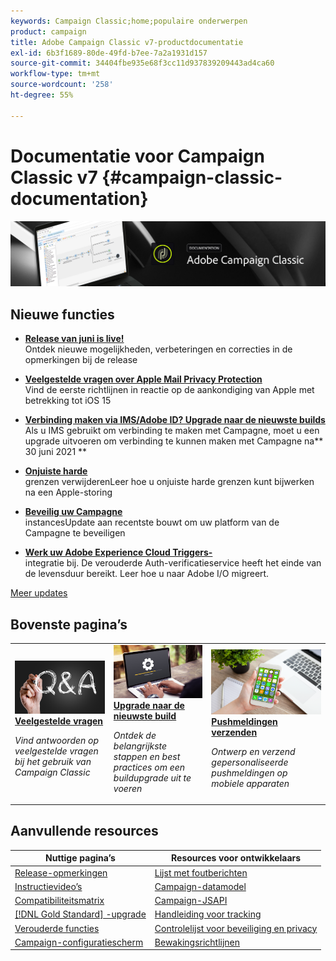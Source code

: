 ```yaml
---
keywords: Campaign Classic;home;populaire onderwerpen
product: campaign
title: Adobe Campaign Classic v7-productdocumentatie
exl-id: 6b3f1689-80de-49fd-b7ee-7a2a1931d157
source-git-commit: 34404fbe935e68f3cc11d937839209443ad4ca60
workflow-type: tm+mt
source-wordcount: '258'
ht-degree: 55%

---
```


# Documentatie voor Campaign Classic v7 {#campaign-classic-documentation}

![](platform/using/assets/do-not-localize/banner_acc_doc.jpg)

## Nieuwe functies

* **[Release van juni is live!](rn/using/latest-release.md)**<br/> Ontdek nieuwe mogelijkheden, verbeteringen en correcties in de opmerkingen bij de release

* **[Veelgestelde vragen over Apple Mail Privacy Protection](https://experienceleague.adobe.com/docs/deliverability-learn/deliverability-best-practice-guide/technotes/using/apple-mail-privacy-faq.html)**<br/> Vind de eerste richtlijnen in reactie op de aankondiging van Apple met betrekking tot iOS 15

* **[Verbinding maken via IMS/Adobe ID? Upgrade naar de nieuwste builds](technotes/using/ims-updates.md)**<br/> Als u IMS gebruikt om verbinding te maken met Campagne, moet u een upgrade uitvoeren om verbinding te kunnen maken met Campagne na** 30 juni 2021 **

* **[Onjuiste harde ](delivery/using/update-bounce-qualification.md)**<br/> grenzen verwijderenLeer hoe u onjuiste harde grenzen kunt bijwerken na een Apple-storing

* **[Beveilig uw Campagne ](technotes/using/acc-config-updates.md)**<br/> instancesUpdate aan recentste bouwt om uw platform van de Campagne te beveiligen

* **[Werk uw Adobe Experience Cloud Triggers-](integrations/using/configuring-adobe-io.md)**<br/> integratie bij. De verouderde Auth-verificatieservice heeft het einde van de levensduur bereikt. Leer hoe u naar Adobe I/O migreert.

[Meer updates](/help/rn/using/documentation-updates.md)

## Bovenste pagina’s

<table style="table-layout:fixed">
<tr>
  <td>
    <a href="platform/using/common-questions.md">
      <img alt="Veelgestelde vragen" src="platform/using/assets/FAQ.png"/>
    </a>
    <div>
      <a href="platform/using/common-questions.md">
    <strong>Veelgestelde vragen</strong>
    </a>
    </div>
    <p>
    <em>Vind antwoorden op veelgestelde vragen bij het gebruik van Campaign Classic</em>
    <p>
  </td>
   <td>
    <a href="production/using/build-upgrade.md">
      <img alt="Buildupgrade" src="platform/using/assets/upgrade.png" />
    </a>
    <div>
      <a href="production/using/build-upgrade.md">
    <strong>Upgrade naar de nieuwste build</strong>
    </a>
    </div>
    <p>
    <em>Ontdek de belangrijkste stappen en best practices om een buildupgrade uit te voeren</em>
    <p>
  </td>
  <td>
    <a href="delivery/using/create-notifications-ios.md">
       <img alt="Pushmeldingen" src="platform/using/assets/push.png" />
    </a>
    <div>
       <a href="delivery/using/create-notifications-ios.md">
    <strong>Pushmeldingen verzenden</strong>
    </a>
    </div>
    <p>
    <em>Ontwerp en verzend gepersonaliseerde pushmeldingen op mobiele apparaten</em>
    <p>
  </td>
</tr>
</table>

## Aanvullende resources

| Nuttige pagina’s | Resources voor ontwikkelaars |
|---|---|
| [Release-opmerkingen](/help/rn/using/latest-release.md) | [Lijst met foutberichten](https://experienceleague.adobe.com/developer/campaign-errors/error_codes.html?lang=nl) |
| [Instructievideo’s](https://experienceleague.adobe.com/docs/campaign-classic-learn/tutorials/overview.html?lang=nl) | [Campaign-datamodel](configuration/using/about-data-model.md) |
| [Compatibiliteitsmatrix](rn/using/compatibility-matrix.md) | [Campaign-JSAPI](https://docs.adobe.com/content/help/en/campaign-classic/technicalresources/api/p-1.html) |
| [[!DNL Gold Standard] -upgrade](rn/using/gs-overview.md) | [Handleiding voor tracking](https://helpx.adobe.com/nl/campaign/kb/acc-tracking.html) |
| [Verouderde functies](rn/using/deprecated-features.md) | [Controlelijst voor beveiliging en privacy](https://helpx.adobe.com/nl/campaign/kb/acc-security.html) |
| [Campaign-configuratiescherm](https://experienceleague.adobe.com/docs/control-panel/using/control-panel-home.html?lang=nl) | [Bewakingsrichtlijnen](production/using/monitoring-guidelines.md) |
